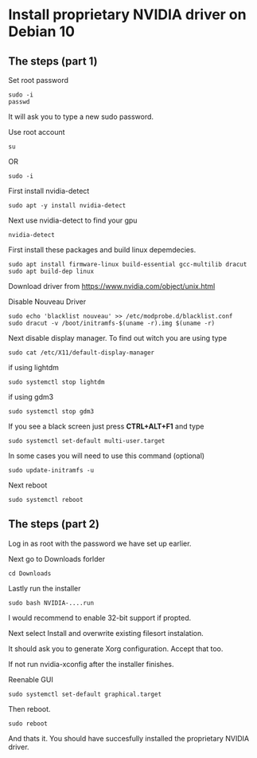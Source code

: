 # Install proprietary NVIDIA driver on Debian 10
## The steps (part 1)
Set root password
```
sudo -i
passwd
```
It will ask you to type a new sudo password.

Use root account
```
su
```
OR
```
sudo -i
```
First install nvidia-detect
```
sudo apt -y install nvidia-detect
```
Next use nvidia-detect to find your gpu
```
nvidia-detect
```
First install these packages and build linux depemdecies.
```
sudo apt install firmware-linux build-essential gcc-multilib dracut
sudo apt build-dep linux
```
Download driver from https://www.nvidia.com/object/unix.html

Disable Nouveau Driver
```
sudo echo 'blacklist nouveau' >> /etc/modprobe.d/blacklist.conf
sudo dracut -v /boot/initramfs-$(uname -r).img $(uname -r)
```
Next disable display manager. To find out witch you are using type
```
sudo cat /etc/X11/default-display-manager
```
if using lightdm
```
sudo systemctl stop lightdm
```
if using gdm3
```
sudo systemctl stop gdm3
```
If you see a black screen just press **CTRL+ALT+F1** and type
```
sudo systemctl set-default multi-user.target
```
In some cases you will need to use this command (optional)
```
sudo update-initramfs -u
```
Next reboot
```
sudo systemctl reboot
```
## The steps (part 2)
Log in as root with the password we have set up earlier.

Next go to Downloads forlder
```
cd Downloads
```
Lastly run the installer
```
sudo bash NVIDIA-....run
```
I would recommend to enable 32-bit support if propted.

Next select Install and overwrite existing filesort instalation.

It should ask you to generate Xorg configuration. Accept that too.

If not run nvidia-xconfig after the installer finishes.

Reenable GUI
```
sudo systemctl set-default graphical.target
```
Then reboot.
```
sudo reboot
```
And thats it. You should have succesfully installed the proprietary NVIDIA driver.
